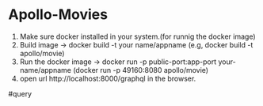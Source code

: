 # Apollo-Movies
1. Make sure docker installed in your system.(for runnig the docker image)
2. Build image -> docker build -t your name/appname (e.g, docker build -t apollo/movie)
3. Run the docker image -> docker run -p public-port:app-port your-name/appname
    (docker run -p 49160:8080 apollo/movie)
4. open url http://localhost:8000/graphql in the browser.




#query

  <!-- 
  {
      movieDetail(id: 768141){
       title
       vote_count
     overview
     viewCount
     } 
  movies(keyword: "Avengers Endgame" page: 1){
  movie{
    title
  }
    searchCount
  }
    }-->